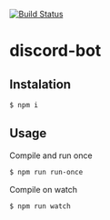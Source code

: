 
[![Build Status](https://travis-ci.org/sebastianstarck/discord-bot.svg?branch=master)](https://travis-ci.org/sebastianstarck/discord-bot)
# discord-bot

## Instalation

```sh
$ npm i
```

## Usage

Compile and run once
```sh
$ npm run run-once
```

Compile on watch
```sh
$ npm run watch
```
